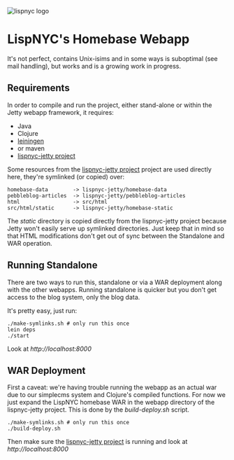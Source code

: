 <img src="http://lispnyc.org/static/images/theme-barsky-2.png" alt="lispnyc logo" title="LispNYC's homebase webapp" />

# LispNYC's Homebase Webapp

It's not perfect, contains Unix-isims and in some ways is suboptimal (see mail
handling), but works and is a growing work in progress.

## Requirements

In order to compile and run the project, either stand-alone or within
the Jetty webapp framework, it requires:

  * Java
  * Clojure
  * [leiningen](https://github.com/technomancy/leiningen)
  * or maven
  * [lispnyc-jetty project](https://github.com/heow/lispnyc-jetty)
  
Some resources from the [lispnyc-jetty project](https://github.com/heow/lispnyc-jetty) project are used directly here, they're symlinked (or copied) over:

    homebase-data        -> lispnyc-jetty/homebase-data
    pebbleblog-articles  -> lispnyc-jetty/pebbleblog-articles
    html                 -> src/html
    src/html/static      -> lispnyc-jetty/homebase-static 

The *static* directory is copied directly from the lispnyc-jetty project because Jetty won't easily serve up symlinked directories.  Just keep that in mind so that HTML modifications don't get out of sync between the Standalone and WAR operation.

## Running Standalone 

There are two ways to run this, standalone or via a WAR deployment along with the other webapps.  Running standalone is quicker but you don't get access to the blog system, only the blog data.

It's pretty easy, just run:

    ./make-symlinks.sh # only run this once
    lein deps
    ./start

Look at *http://localhost:8000*

## WAR Deployment

First a caveat: we're having trouble running the webapp as an actual
war due to our simplecms system and Clojure's compiled functions.  For
now we just expand the LispNYC homebase WAR in the webapp directory of
the lispnyc-jetty project. This is done by the *build-deploy.sh*
script.

    ./make-symlinks.sh # only run this once
    ./build-deploy.sh

Then make sure the [lispnyc-jetty project](https://github.com/heow/lispnyc-jetty) is running and look at *http://localhost:8000*
